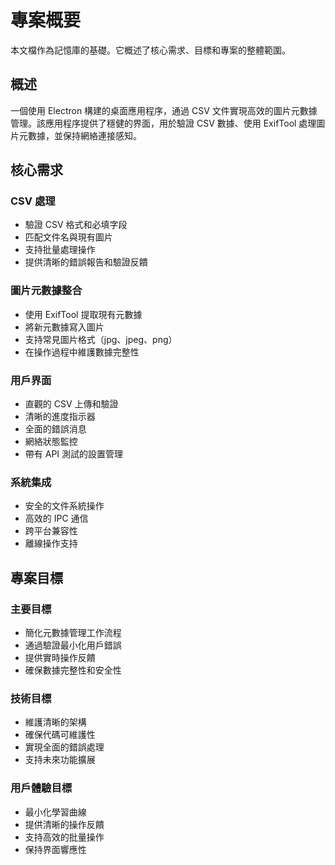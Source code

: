 # 專案概要

本文檔作為記憶庫的基礎。它概述了核心需求、目標和專案的整體範圍。

## 概述
一個使用 Electron 構建的桌面應用程序，通過 CSV 文件實現高效的圖片元數據管理。該應用程序提供了穩健的界面，用於驗證 CSV 數據、使用 ExifTool 處理圖片元數據，並保持網絡連接感知。

## 核心需求

### CSV 處理
- 驗證 CSV 格式和必填字段
- 匹配文件名與現有圖片
- 支持批量處理操作
- 提供清晰的錯誤報告和驗證反饋

### 圖片元數據整合
- 使用 ExifTool 提取現有元數據
- 將新元數據寫入圖片
- 支持常見圖片格式（jpg、jpeg、png）
- 在操作過程中維護數據完整性

### 用戶界面
- 直觀的 CSV 上傳和驗證
- 清晰的進度指示器
- 全面的錯誤消息
- 網絡狀態監控
- 帶有 API 測試的設置管理

### 系統集成
- 安全的文件系統操作
- 高效的 IPC 通信
- 跨平台兼容性
- 離線操作支持

## 專案目標

### 主要目標
- 簡化元數據管理工作流程
- 通過驗證最小化用戶錯誤
- 提供實時操作反饋
- 確保數據完整性和安全性

### 技術目標
- 維護清晰的架構
- 確保代碼可維護性
- 實現全面的錯誤處理
- 支持未來功能擴展

### 用戶體驗目標
- 最小化學習曲線
- 提供清晰的操作反饋
- 支持高效的批量操作
- 保持界面響應性
